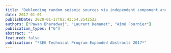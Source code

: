 ```yaml
---
title: "Deblending random seismic sources via independent component analysis"
date: 2017-01-01
publishDate: 2020-01-17T02:43:54.254253Z
authors: ["Pawan Bharadwaj", "Laurent Demanet", "Aimé Fournier"]
publication_types: ["6"]
abstract: ""
featured: false
publication: "*SEG Technical Program Expanded Abstracts 2017*"
---
```


